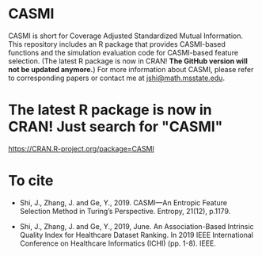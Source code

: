 # CASMI
CASMI is short for Coverage Adjusted Standardized Mutual Information. This repository includes an R package that provides CASMI-based functions and the simulation evaluation code for CASMI-based feature selection. (The latest R package is now in CRAN! **The GitHub version will not be updated anymore.**)
For more information about CASMI, please refer to corresponding papers or contact me at jshi@math.msstate.edu.

# The latest R package is now in CRAN! Just search for "CASMI"
https://CRAN.R-project.org/package=CASMI


# To cite

* Shi, J., Zhang, J. and Ge, Y., 2019. CASMI—An Entropic Feature Selection Method in Turing’s Perspective. Entropy, 21(12), p.1179.

* Shi, J., Zhang, J. and Ge, Y., 2019, June. An Association-Based Intrinsic Quality Index for Healthcare Dataset Ranking. In 2019 IEEE International Conference on Healthcare Informatics (ICHI) (pp. 1-8). IEEE.
